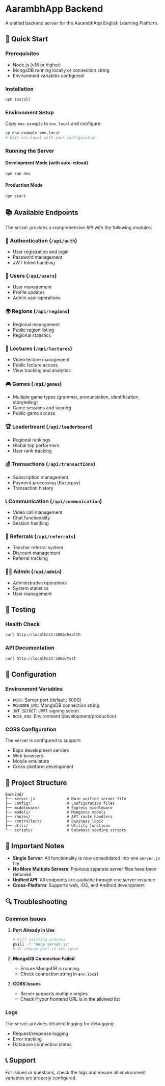 # AarambhApp Backend

A unified backend server for the AarambhApp English Learning Platform.

## 🚀 Quick Start

### Prerequisites
- Node.js (v16 or higher)
- MongoDB running locally or connection string
- Environment variables configured

### Installation
```bash
npm install
```

### Environment Setup
Copy `env.example` to `env.local` and configure:
```bash
cp env.example env.local
# Edit env.local with your configuration
```

### Running the Server

#### Development Mode (with auto-reload)
```bash
npm run dev
```

#### Production Mode
```bash
npm start
```

## 📚 Available Endpoints

The server provides a comprehensive API with the following modules:

### 🔐 Authentication (`/api/auth`)
- User registration and login
- Password management
- JWT token handling

### 👥 Users (`/api/users`)
- User management
- Profile updates
- Admin user operations

### 🌍 Regions (`/api/regions`)
- Regional management
- Public region listing
- Regional statistics

### 📖 Lectures (`/api/lectures`)
- Video lecture management
- Public lecture access
- View tracking and analytics

### 🎮 Games (`/api/games`)
- Multiple game types (grammar, pronunciation, identification, storytelling)
- Game sessions and scoring
- Public game access

### 🏆 Leaderboard (`/api/leaderboard`)
- Regional rankings
- Global top performers
- User rank tracking

### 💰 Transactions (`/api/transactions`)
- Subscription management
- Payment processing (Razorpay)
- Transaction history

### 📞 Communication (`/api/communication`)
- Video call management
- Chat functionality
- Session handling

### 🔗 Referrals (`/api/referrals`)
- Teacher referral system
- Discount management
- Referral tracking

### 👨‍💼 Admin (`/api/admin`)
- Administrative operations
- System statistics
- User management

## 🧪 Testing

### Health Check
```bash
curl http://localhost:5000/health
```

### API Documentation
```bash
curl http://localhost:5000/test
```

## 🔧 Configuration

### Environment Variables
- `PORT`: Server port (default: 5000)
- `MONGODB_URI`: MongoDB connection string
- `JWT_SECRET`: JWT signing secret
- `NODE_ENV`: Environment (development/production)

### CORS Configuration
The server is configured to support:
- Expo development servers
- Web browsers
- Mobile emulators
- Cross-platform development

## 📁 Project Structure

```
BackEnd/
├── server.js              # Main unified server file
├── config/                # Configuration files
├── middleware/            # Express middleware
├── models/                # Mongoose models
├── routes/                # API route handlers
├── controllers/           # Business logic
├── utils/                 # Utility functions
└── scripts/               # Database seeding scripts
```

## 🚨 Important Notes

- **Single Server**: All functionality is now consolidated into one `server.js` file
- **No More Multiple Servers**: Previous separate server files have been removed
- **Unified API**: All endpoints are available through one server instance
- **Cross-Platform**: Supports web, iOS, and Android development

## 🔍 Troubleshooting

### Common Issues

1. **Port Already in Use**
   ```bash
   # Kill existing process
   pkill -f "node server.js"
   # Or change port in env.local
   ```

2. **MongoDB Connection Failed**
   - Ensure MongoDB is running
   - Check connection string in `env.local`

3. **CORS Issues**
   - Server supports multiple origins
   - Check if your frontend URL is in the allowed list

### Logs
The server provides detailed logging for debugging:
- Request/response logging
- Error tracking
- Database connection status

## 📞 Support

For issues or questions, check the logs and ensure all environment variables are properly configured.
